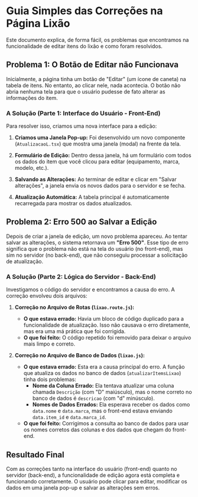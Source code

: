 # Guia Simples das Correções na Página Lixão

Este documento explica, de forma fácil, os problemas que encontramos na funcionalidade de editar itens do lixão e como foram resolvidos.

## Problema 1: O Botão de Editar não Funcionava

Inicialmente, a página tinha um botão de "Editar" (um ícone de caneta) na tabela de itens. No entanto, ao clicar nele, nada acontecia. O botão não abria nenhuma tela para que o usuário pudesse de fato alterar as informações do item.

### A Solução (Parte 1: Interface do Usuário - Front-End)

Para resolver isso, criamos uma nova interface para a edição:

1.  **Criamos uma Janela Pop-up:** Foi desenvolvido um novo componente (`AtualizacaoL.tsx`) que mostra uma janela (modal) na frente da tela.

2.  **Formulário de Edição:** Dentro dessa janela, há um formulário com todos os dados do item que você clicou para editar (equipamento, marca, modelo, etc.).

3.  **Salvando as Alterações:** Ao terminar de editar e clicar em "Salvar alterações", a janela envia os novos dados para o servidor e se fecha.

4.  **Atualização Automática:** A tabela principal é automaticamente recarregada para mostrar os dados atualizados.

## Problema 2: Erro 500 ao Salvar a Edição

Depois de criar a janela de edição, um novo problema apareceu. Ao tentar salvar as alterações, o sistema retornava um **"Erro 500"**. Esse tipo de erro significa que o problema não está na tela do usuário (no front-end), mas sim no servidor (no back-end), que não conseguiu processar a solicitação de atualização.

### A Solução (Parte 2: Lógica do Servidor - Back-End)

Investigamos o código do servidor e encontramos a causa do erro. A correção envolveu dois arquivos:

1.  **Correção no Arquivo de Rotas (`lixao.route.js`):**
    *   **O que estava errado:** Havia um bloco de código duplicado para a funcionalidade de atualização. Isso não causava o erro diretamente, mas era uma má prática que foi corrigida.
    *   **O que foi feito:** O código repetido foi removido para deixar o arquivo mais limpo e correto.

2.  **Correção no Arquivo de Banco de Dados (`lixao.js`):**
    *   **O que estava errado:** Esta era a causa principal do erro. A função que atualiza os dados no banco de dados (`atualizarItemsLixao`) tinha dois problemas:
        *   **Nome da Coluna Errado:** Ela tentava atualizar uma coluna chamada `Descrição` (com "D" maiúsculo), mas o nome correto no banco de dados é `descricao` (com "d" minúsculo).
        *   **Nomes de Dados Errados:** Ela esperava receber os dados como `data.nome` e `data.marca`, mas o front-end estava enviando `data.item_id` e `data.marca_id`.
    *   **O que foi feito:** Corrigimos a consulta ao banco de dados para usar os nomes corretos das colunas e dos dados que chegam do front-end.

## Resultado Final

Com as correções tanto na interface do usuário (front-end) quanto no servidor (back-end), a funcionalidade de edição agora está completa e funcionando corretamente. O usuário pode clicar para editar, modificar os dados em uma janela pop-up e salvar as alterações sem erros.
